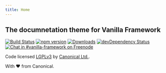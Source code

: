 ```yaml
---
title: Home
---
```


## The documnetation theme for Vanilla Framework

[![Build Status](https://travis-ci.org/vanilla-framework/vanilla-docs-theme.svg?branch=master)](https://travis-ci.org/vanilla-framework/vanilla-docs-theme)
[![npm version](https://badge.fury.io/js/vanilla-docs-theme.svg)](http://badge.fury.io/js/vanilla-docs-theme)
[![Downloads](https://img.shields.io/npm/dm/vanilla-docs-theme.svg)](https://www.npmjs.com/package/vanilla-docs-theme)
[![devDependency Status](https://david-dm.org/vanilla-framework/vanilla-docs-theme/dev-status.svg)](https://david-dm.org/vanilla-framework/vanilla-docs-theme#info=devDependencies)
[![Chat in #vanilla-framework on Freenode](https://img.shields.io/badge/chat-%23vanilla--framework-blue.svg)](http://webchat.freenode.net/?channels=vanilla-framework)

Code licensed [LGPLv3](http://opensource.org/licenses/lgpl-3.0.html) by [Canonical Ltd.](http://www.canonical.com/).

With ♥ from Canonical.

